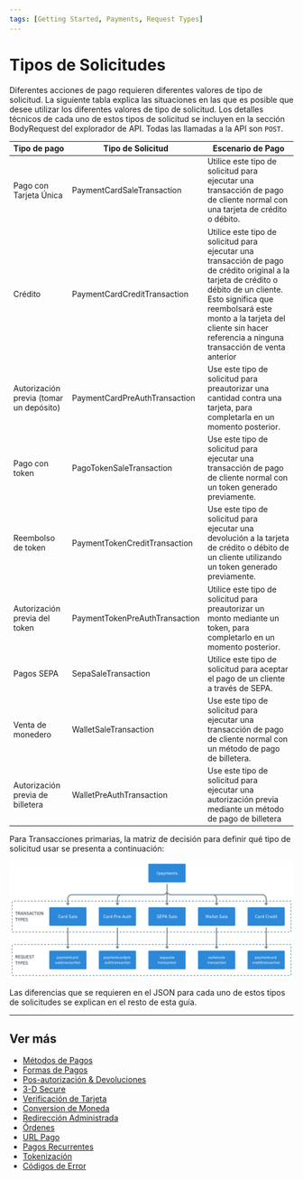 ```yaml
---
tags: [Getting Started, Payments, Request Types]
---
```


# Tipos de Solicitudes

Diferentes acciones de pago requieren diferentes valores de tipo de solicitud. La siguiente tabla explica las situaciones en las que es posible que desee utilizar los diferentes valores de tipo de solicitud. Los detalles técnicos de cada uno de estos tipos de solicitud se incluyen en la sección BodyRequest del explorador de API. Todas las llamadas a la API son ```POST```.

| Tipo de pago                            | Tipo de Solicitud                                | Escenario de Pago                                                                                                                                                                                                                                                        |
|-----------------------------------------|--------------------------------------------------|--------------------------------------------------------------------------------------------------------------------------------------------------------------------------------------------------------------------------------------------------------------------------|
| Pago con Tarjeta Única                  | PaymentCardSaleTransaction                       | Utilice este tipo de solicitud para ejecutar una transacción de pago de cliente normal con una tarjeta de crédito o débito.                                                                                                                                              |
| Crédito                                 | PaymentCardCreditTransaction                     | Utilice este tipo de solicitud para ejecutar una transacción de pago de crédito original a la tarjeta de crédito o débito de un cliente. Esto significa que reembolsará este monto a la tarjeta del cliente sin hacer referencia a ninguna transacción de venta anterior |
| Autorización previa (tomar un depósito) | PaymentCardPreAuthTransaction                    | Use este tipo de solicitud para preautorizar una cantidad contra una tarjeta, para completarla en un momento posterior.                                                                                                                                                  |
| Pago con token                          | PagoTokenSaleTransaction                         | Use este tipo de solicitud para ejecutar una transacción de pago de cliente normal con un token generado previamente.                                                                                                                                                    |
| Reembolso de token                      | PaymentTokenCreditTransaction                    | Use este tipo de solicitud para ejecutar una devolución a la tarjeta de crédito o débito de un cliente utilizando un token generado previamente.                                                                                                                         |
| Autorización previa del token           | PaymentTokenPreAuthTransaction                   | Utilice este tipo de solicitud para preautorizar un monto mediante un token, para completarlo en un momento posterior.                                                                                                                                                   |
| Pagos SEPA                              | SepaSaleTransaction                              | Utilice este tipo de solicitud para aceptar el pago de un cliente a través de SEPA.                                                                                                                                                                                      |
| Venta de monedero                       | WalletSaleTransaction                            | Use este tipo de solicitud para ejecutar una transacción de pago de cliente normal con un método de pago de billetera.                                                                                                                                                   |
| Autorización previa de billetera        | WalletPreAuthTransaction                         | Use este tipo de solicitud para ejecutar una autorización previa mediante un método de pago de billetera                                                                                                                                                                 |

Para Transacciones primarias, la matriz de decisión para definir qué tipo de solicitud usar se presenta a continuación:

![Request Type Decision Matrix!](/assets/images/3-1-decision-matrix.png "Request Type Decision Matrix")

Las diferencias que se requieren en el JSON para cada uno de estos tipos de solicitudes se explican en el resto de esta guía.

---

## Ver más

- [Métodos de Pagos](?path=docs/español/pagos/3-2-metodos-pago.md)
- [Formas de Pagos](?path=docs/español/pagos/3-3-formas-pagos.md)
- [Pos-autorización & Devoluciones](?path=docs/español/pagos/3-4-post-aut.md)
- [3-D Secure](?path=docs/español/pagos/3-5-3d-secure.md)
- [Verificación de Tarjeta](?path=docs/español/pagos/3-6-verificacion-tarjeta.md)
- [Conversion de Moneda](?path=docs/3-7-currency-conversion.md)
- [Redirección Administrada](?path=docs/3-8-managed-redirect.md)
- [Órdenes](?path=docs/3-9-orders.md)
- [URL Pago](?path=docs/3-10-payment-url.md)
- [Pagos Recurrentes](?path=docs/3-11-recurring-payments.md)
- [Tokenización](?path=docs/3-12-tokenisation.md)
- [Códigos de Error](?path=docs/3-13-error-codes.md)

